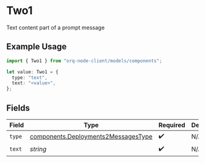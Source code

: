 # Two1

Text content part of a prompt message

## Example Usage

```typescript
import { Two1 } from "orq-node-client/models/components";

let value: Two1 = {
  type: "text",
  text: "<value>",
};
```

## Fields

| Field                                                                                      | Type                                                                                       | Required                                                                                   | Description                                                                                |
| ------------------------------------------------------------------------------------------ | ------------------------------------------------------------------------------------------ | ------------------------------------------------------------------------------------------ | ------------------------------------------------------------------------------------------ |
| `type`                                                                                     | [components.Deployments2MessagesType](../../models/components/deployments2messagestype.md) | :heavy_check_mark:                                                                         | N/A                                                                                        |
| `text`                                                                                     | *string*                                                                                   | :heavy_check_mark:                                                                         | N/A                                                                                        |